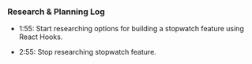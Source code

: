 ### Research & Planning Log

- 1:55: Start researching options for building a stopwatch feature using React Hooks.

- 2:55: Stop researching stopwatch feature.
